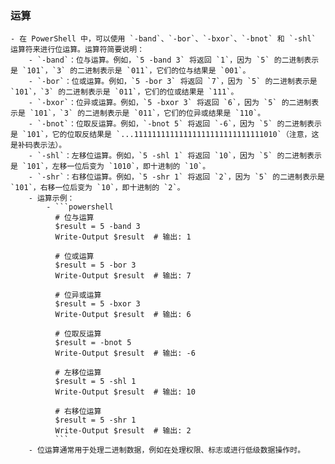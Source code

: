 ### 运算
	- 在 PowerShell 中，可以使用 `-band`、`-bor`、`-bxor`、`-bnot` 和 `-shl` 运算符来进行位运算。运算符简要说明：
		- `-band`：位与运算。例如，`5 -band 3` 将返回 `1`，因为 `5` 的二进制表示是 `101`，`3` 的二进制表示是 `011`，它们的位与结果是 `001`。
		- `-bor`：位或运算。例如，`5 -bor 3` 将返回 `7`，因为 `5` 的二进制表示是 `101`，`3` 的二进制表示是 `011`，它们的位或结果是 `111`。
		- `-bxor`：位异或运算。例如，`5 -bxor 3` 将返回 `6`，因为 `5` 的二进制表示是 `101`，`3` 的二进制表示是 `011`，它们的位异或结果是 `110`。
		- `-bnot`：位取反运算。例如，`-bnot 5` 将返回 `-6`，因为 `5` 的二进制表示是 `101`，它的位取反结果是 `...11111111111111111111111111111010`（注意，这是补码表示法）。
		- `-shl`：左移位运算。例如，`5 -shl 1` 将返回 `10`，因为 `5` 的二进制表示是 `101`，左移一位后变为 `1010`，即十进制的 `10`。
		- `-shr`：右移位运算。例如，`5 -shr 1` 将返回 `2`，因为 `5` 的二进制表示是 `101`，右移一位后变为 `10`，即十进制的 `2`。
		- 运算示例：
			- ```powershell
			  # 位与运算
			  $result = 5 -band 3
			  Write-Output $result  # 输出: 1
			  
			  # 位或运算
			  $result = 5 -bor 3
			  Write-Output $result  # 输出: 7
			  
			  # 位异或运算
			  $result = 5 -bxor 3
			  Write-Output $result  # 输出: 6
			  
			  # 位取反运算
			  $result = -bnot 5
			  Write-Output $result  # 输出: -6
			  
			  # 左移位运算
			  $result = 5 -shl 1
			  Write-Output $result  # 输出: 10
			  
			  # 右移位运算
			  $result = 5 -shr 1
			  Write-Output $result  # 输出: 2
			  ```
		- 位运算通常用于处理二进制数据，例如在处理权限、标志或进行低级数据操作时。